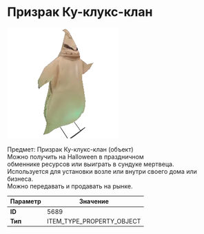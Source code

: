 # Призрак Ку-клукс-клан

![Item Image](../img/5689.webp?raw=true)

Предмет: Призрак Ку-клукс-клан (объект)<br>Можно получить на Halloween в праздничном<br>обменнике ресурсов или выиграть в сундуке мертвеца.<br>Используется для установки возле или внутри своего дома или бизнеса.<br>Можно передавать и продавать на рынке.


| Параметр | Значение |
|----------|----------|
| **ID** | 5689 |
| **Тип** | ITEM_TYPE_PROPERTY_OBJECT |

